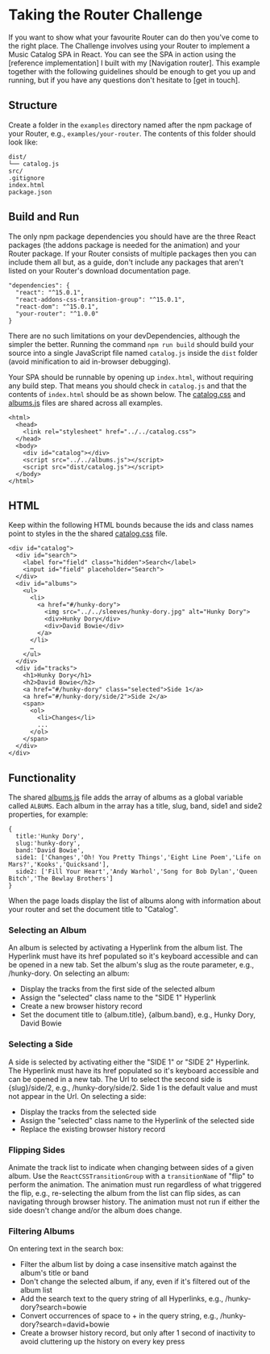 # Taking the Router Challenge
If you want to show what your favourite Router can do then you've come to the right place. The Challenge involves using your Router to implement a Music Catalog SPA in React. You can see the SPA in action using the [reference implementation] I built with my [Navigation router]. This example together with the following guidelines should be enough to get you up and running, but if you have any questions don't hesitate to [get in touch].

## Structure
Create a folder in the `examples` directory named after the npm package of your Router, e.g., `examples/your-router`. The contents of this folder should look like:
```
dist/
└── catalog.js
src/
.gitignore
index.html
package.json
```
## Build and Run
The only npm package dependencies you should have are the three React packages (the addons package is needed for the animation) and your Router package. If your Router consists of multiple packages then you can include them all but, as a guide, don't include any packages that aren't listed on your Router's download documentation page.
```
"dependencies": {
  "react": "^15.0.1",
  "react-addons-css-transition-group": "^15.0.1",
  "react-dom": "^15.0.1",
  "your-router": "^1.0.0"
}
```
There are no such limitations on your devDependencies, although the simpler the better. Running the command `npm run build` should build your source into a single JavaScript file named `catalog.js` inside the `dist` folder (avoid minification to aid in-browser debugging). 

Your SPA should be runnable by opening up `index.html`, without requiring any build step. That means you should check in `catalog.js` and that the contents of `index.html` should be as shown below. The [catalog.css](catalog.css) and [albums.js](albums.js) files are shared across all examples.
```
<html>
  <head>
    <link rel="stylesheet" href="../../catalog.css">
  </head>
  <body>
    <div id="catalog"></div>
    <script src="../../albums.js"></script>
    <script src="dist/catalog.js"></script>
  </body>
</html>
```
## HTML
Keep within the following HTML bounds because the ids and class names point to styles in the the shared [catalog.css](catalog.css) file.

```
<div id="catalog">
  <div id="search">
    <label for="field" class="hidden">Search</label>
    <input id="field" placeholder="Search">
  </div>
  <div id="albums">
    <ul>
      <li>
        <a href="#/hunky-dory">
          <img src="../../sleeves/hunky-dory.jpg" alt="Hunky Dory">
          <div>Hunky Dory</div>
          <div>David Bowie</div>
        </a>
      </li>
      …
    </ul>
  </div>
  <div id="tracks">
    <h1>Hunky Dory</h1>
    <h2>David Bowie</h2>
    <a href="#/hunky-dory" class="selected">Side 1</a>
    <a href="#/hunky-dory/side/2">Side 2</a>
    <span>
      <ol>
        <li>Changes</li>
        ...
      </ol>
    </span>
  </div>
</div>
```
## Functionality
The shared [albums.js](albums.js) file adds the array of albums as a global variable called `ALBUMS`. Each album in the array has a title, slug, band, side1 and side2 properties, for example:
```
{
  title:'Hunky Dory',
  slug:'hunky-dory',
  band:'David Bowie',
  side1: ['Changes','Oh! You Pretty Things','Eight Line Poem','Life on Mars?','Kooks','Quicksand'],
  side2: ['Fill Your Heart','Andy Warhol','Song for Bob Dylan','Queen Bitch','The Bewlay Brothers']
}
```
When the page loads display the list of albums along with information about your router and set the document title to "Catalog".

### Selecting an Album
An album is selected by activating a Hyperlink from the album list. The Hyperlink must have its href populated so it's keyboard accessible and can be opened in a new tab. Set the album's slug as the route parameter, e.g., /hunky-dory. On selecting an album:
* Display the tracks from the first side of the selected album
* Assign the "selected" class name to the "SIDE 1" Hyperlink
* Create a new browser history record
* Set the document title to {album.title}, {album.band}, e.g., Hunky Dory, David Bowie

### Selecting a Side
A side is selected by activating either the "SIDE 1" or "SIDE 2" Hyperlink. The Hyperlink must have its href populated so it's keyboard accessible and can be opened in a new tab. The Url to select the second side is {slug}/side/2, e.g., /hunky-dory/side/2. Side 1 is the default value and must not appear in the Url. On selecting a side:
* Display the tracks from the selected side
* Assign the "selected" class name to the Hyperlink of the selected side
* Replace the existing browser history record

### Flipping Sides
Animate the track list to indicate when changing between sides of a given album. Use the `ReactCSSTransitionGroup` with a `transitionName` of "flip" to perform the animation. The animation must run regardless of what triggered the flip, e.g., re-selecting the album from the list can flip sides, as can navigating through browser history. The animation must not run if either the side doesn't change and/or the album does change.

### Filtering Albums
On entering text in the search box:
* Filter the album list by doing a case insensitive match against the album's title or band
* Don't change the selected album, if any, even if it's filtered out of the album list
* Add the search text to the query string of all Hyperlinks, e.g., /hunky-dory?search=bowie
* Convert occurrences of space to + in the query string, e.g., /hunky-dory?search=david+bowie
* Create a browser history record, but only after 1 second of inactivity to avoid cluttering up the history on every key press
